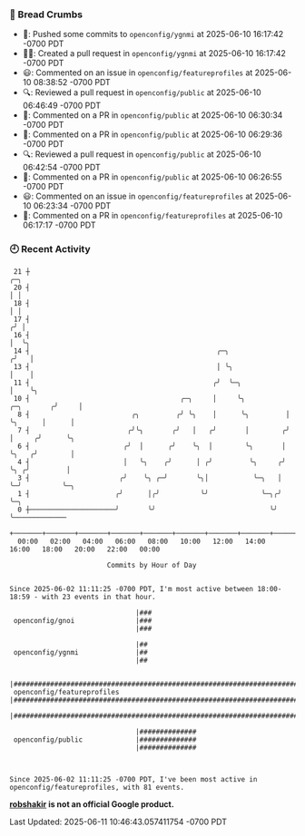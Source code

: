 ### 🍞 Bread Crumbs

 * 🚢: Pushed some commits to `openconfig/ygnmi` at 2025-06-10 16:17:42 -0700 PDT
 * ✍🏼: Created a pull request in `openconfig/ygnmi` at 2025-06-10 16:17:42 -0700 PDT
 * 😃: Commented on an issue in `openconfig/featureprofiles` at 2025-06-10 08:38:52 -0700 PDT
 * 🔍: Reviewed a pull request in  `openconfig/public` at 2025-06-10 06:46:49 -0700 PDT
 * 💬: Commented on a PR in  `openconfig/public` at 2025-06-10 06:30:34 -0700 PDT
 * 💬: Commented on a PR in  `openconfig/public` at 2025-06-10 06:29:36 -0700 PDT
 * 🔍: Reviewed a pull request in  `openconfig/public` at 2025-06-10 06:42:54 -0700 PDT
 * 💬: Commented on a PR in  `openconfig/public` at 2025-06-10 06:26:55 -0700 PDT
 * 😃: Commented on an issue in `openconfig/featureprofiles` at 2025-06-10 06:23:34 -0700 PDT
 * 💬: Commented on a PR in  `openconfig/featureprofiles` at 2025-06-10 06:17:17 -0700 PDT

### 🕘 Recent Activity
```
 21 ┼                                                                            ╭─╮
 20 ┤                                                                            │ │
 18 ┤                                                                            │ │
 17 ┤                                                                           ╭╯ │
 16 ┤                                                                           │  ╰╮
 14 ┤                                              ╭─╮                         ╭╯   │
 13 ┤                                              │ ╰╮                        │    │
 11 ┤                                             ╭╯  ╰─╮                      │    ╰╮
 10 ┤                                     ╭─╮     │     ╰╮          ╭─╮       ╭╯     │
  8 ┤                         ╭╮         ╭╯ ╰╮    │      ╰╮         │ ╰╮      │      │
  7 ┤                        ╭╯╰╮       ╭╯   │   ╭╯       │        ╭╯  │     ╭╯      ╰╮
  6 ┤                       ╭╯  │      ╭╯    ╰╮  │        ╰╮       │   ╰╮   ╭╯        │
  4 ┤                       │   ╰╮    ╭╯      │ ╭╯         ╰╮     ╭╯    ╰╮ ╭╯         │
  3 ┤                      ╭╯    ╰╮ ╭─╯       ╰╮│           ╰─╮   │      ╰─╯          ╰─╮
  1 ┤                     ╭╯      │╭╯          ╰╯             ╰─╮╭╯                     ╰─╮
  0 ┼─────────────────────╯       ╰╯                            ╰╯                        ╰─────────────
    +───────+───────+───────+───────+───────+───────+───────+───────+───────+───────+───────+───────+────
  00:00   02:00   04:00   06:00   08:00   10:00   12:00   14:00   16:00   18:00   20:00   22:00   00:00   

						Commits by Hour of Day


Since 2025-06-02 11:11:25 -0700 PDT, I'm most active between 18:00-18:59 - with 23 events in that hour.

```



```
                               |###
 openconfig/gnoi               |###
                               |###

                               |##
 openconfig/ygnmi              |##
                               |##

                               |#################################################################################
 openconfig/featureprofiles    |#################################################################################
                               |#################################################################################

                               |##############
 openconfig/public             |##############
                               |##############



Since 2025-06-02 11:11:25 -0700 PDT, I've been most active in openconfig/featureprofiles, with 81 events.

```
**[robshakir](mailto:robjs@google.com) is not an official Google product.**  


Last Updated: 2025-06-11 10:46:43.057411754 -0700 PDT
